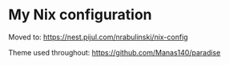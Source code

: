 # My Nix configuration

Moved to: https://nest.pijul.com/nrabulinski/nix-config

Theme used throughout:
https://github.com/Manas140/paradise
